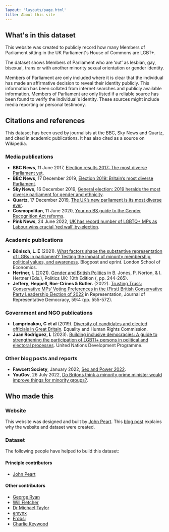 ```yaml
---
layout: 'layouts/page.html'
title: About this site
---
```


## What's in this dataset 

This website was created to publicly record how many Members of Parliament sitting in the UK Parliament's House of Commons are LGBT+.

The dataset shows Members of Parliament who are ‘out’ as lesbian, gay, bisexual, trans or with another minority sexual orientation or gender identity.

Members of Parliament are only included where it is clear that the individual has made an affirmative decision to reveal their identity publicly. This information has been collated from internet searches and publicly available information. Members of Parliament are only listed if a reliable source has been found to verify the individual's identity. These sources might include media reporting or personal testimony.

## Citations and references

This dataset has been used by journalists at the BBC, Sky News and Quartz, and cited in academic publications. It has also cited as a source on Wikipedia.

### Media publications

- **BBC News**, 11 June 2017, [Election results 2017: The most diverse Parliament yet](https://www.bbc.co.uk/news/election-2017-40232272).
- **BBC News**, 17 December 2019, [Election 2019: Britain’s most diverse Parliament](https://www.bbc.co.uk/news/election-2019-50808536).
- **Sky News**, 16 December 2019, [General election: 2019 heralds the most diverse parliament for gender and ethnicity](https://news.sky.com/story/general-election-2019-heralds-the-most-diverse-parliament-for-gender-and-ethnicity-11885529).
- **Quartz**, 17 December 2019, [The UK’s new parliament is its most diverse ever](https://qz.com/1769275/new-uk-parliament-has-record-number-of-female-non-white-and-lgbtq-mps/).
- **Cosmopolitan**, 11 June 2020, [Your no BS guide to the Gender Recognition Act reforms](https://www.cosmopolitan.com/uk/reports/a29590439/gender-recognition-act/).
- **Pink News**, 24 June 2022, [UK has record number of LGBTQ+ MPs as Labour wins crucial ‘red wall’ by-election](https://www.thepinknews.com/2022/06/24/wakefield-by-election-lgbtq-mps-simon-lightwood/).

### Academic publications

- **Bönisch, L. E** (2021). [What factors shape the substantive representation of LGBs in parliament? Testing the impact of minority membership, political values, and awareness](https://blogs.lse.ac.uk/politicsandpolicy/lgb-representation/). Blogpost and eprint. London School of Economics. 
- **Hertner, I.** (2021). [Gender and British Politics](https://kclpure.kcl.ac.uk/portal/files/155399603/Hertner_Politics_UK_Chapter_11_proofs.pdf) in B. Jones, P. Norton, & I. Hertner (Eds.), Politics UK: 10th Edition (, pp. 244-265).
- **Jeffery, Heppell, Roe-Crines & Butler.** (2022). [Trusting Truss: Conservative MPs’ Voting Preferences in the (First) British Conservative Party Leadership Election of 2022](https://doi.org/10.1080/00344893.2023.2231469) in Representation, Journal of Representative Democracy, 59:4 (pp. 555-572).

### Government and NGO publications

- **Lamprinakou, C et al** (2019). [Diversity of candidates and elected officials in Great Britain](https://www.equalityhumanrights.com/en/publication-download/diversity-candidates-and-elected-officials-great-britain). Equality and Human Rights Commission.
- **Juan Rodríguez, L** (2023). [Building inclusive democracies: A guide to strengthening the participation of LGBTI+ persons in political and electoral processes](https://www.undp.org/publications/building-inclusive-democracies-guide-strengthening-participation-lgbti-persons-political-and-electoral-processes). United Nations Development Programme.

### Other blog posts and reports

- **Fawcett Society**, January 2022, [Sex and Power 2022](https://www.fawcettsociety.org.uk/sex-power-2022).
- **YouGov**, 26 July 2022, [Do Britons think a minority prime minister would improve things for minority groups?](https://yougov.co.uk/topics/politics/articles-reports/2022/07/26/do-britons-think-minority-prime-minister-would-imp).

## Who made this

### Website

This website was designed and built by [John Peart](//www.johnpe.art). This [blog post](https://www.johnpe.art/2020/02/24/making-a-dataset-of-lgbt-mps) explains why the website and dataset were created.

### Dataset

The following people have helped to build this dataset:

#### Principle contributors

- [John Peart](https://www.johnpe.art)

#### Other contributors

- [George Ryan](https://twitter.com/GeorgeMRyan)
- [Will Fletcher](https://twitter.com/WillFletchUK)
- [Dr Michael Taylor](https://github.com/HereAgain2024)
- [emynx](https://github.com/emynx)
- [Frobsi](https://github.com/Frobsi)
- [Charlie Keywood](https://github.com/keywoodcharlie)

